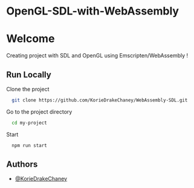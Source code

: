 # OpenGL-SDL-with-WebAssembly

# Welcome

Creating project with SDL and OpenGL using Emscripten/WebAssembly ! 

## Run Locally

Clone the project

```bash
  git clone https://github.com/KorieDrakeChaney/WebAssembly-SDL.git
```

Go to the project directory

```bash
  cd my-project
```

Start 

```bash
  npm run start
```

  

  ## Authors

- [@KorieDrakeChaney](https://github.com/KorieDrakeChaney)
